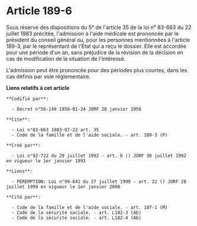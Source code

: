 # Article 189-6

Sous réserve des dispositions du 5° de l'article 35 de la loi n° 83-663 du 22 juillet 1983 précitée, l'admission à l'aide
médicale est prononcée par le président du conseil général ou, pour les personnes mentionnées à l'article 189-3, par le
représentant de l'Etat qui a reçu le dossier. Elle est accordée pour une période d'un an, sans préjudice de la révision de la
décision en cas de modification de la situation de l'intéressé.

L'admission peut être prononcée pour des périodes plus courtes, dans les cas définis par voie réglementaire.

**Liens relatifs à cet article**

	**Codifié par**:

	  - Décret n°56-149 1956-01-24 JORF 28 janvier 1956

	**Cite**:

	  - Loi n°83-663 1983-07-22 art. 35
	  - Code de la famille et de l'aide sociale. - art. 189-3 (P)

	**Créé par**:

	  - Loi n°92-722 du 29 juillet 1992 - art. 8 () JORF 30 juillet 1992 en vigueur le 1er janvier 1993

	**Liens**:

	  - PEREMPTION: Loi n°99-641 du 27 juillet 1999 - art. 32 () JORF 28 juillet 1999 en vigueur le 1er janvier 2000

	**Cité par**:

	  - Code de la famille et de l'aide sociale. - art. 187-1 (M)
	  - Code de la sécurité sociale. - art. L182-3 (Ab)
	  - Code de la sécurité sociale. - art. L182-4 (Ab)
